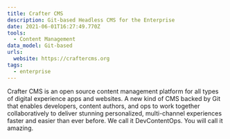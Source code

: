 ```yaml
---
title: Crafter CMS
description: Git-based Headless CMS for the Enterprise
date: 2021-06-01T16:27:49.770Z
tools:
  - Content Management
data_model: Git-based
urls:
  website: https://craftercms.org
tags:
  - enterprise
---
```

Crafter CMS is an open source content management platform for all types of digital experience apps and websites. A new kind of CMS backed by Git that enables developers, content authors, and ops to work together collaboratively to deliver stunning personalized, multi-channel experiences faster and easier than ever before. We call it DevContentOps. You will call it amazing.